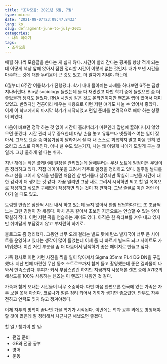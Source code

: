 ```yaml
---
title: "조각모음: 2021년 6월, 7월"
type: micro
date: "2021-08-07T23:09:47.843Z"
lang: ko
slug: defragment-june-to-july-2021
categories:
 - 나의 이야기
tags:
 - 조각모음
---
```


매월 하나씩 모음글을 쓴다는 게 쉽지 않다. 시간이 빨리 간다는 핑계를 항상 적게 되는데 어떻게 책상 앞에 앉아서 잠깐 정리할 시간이 이렇게 없는 것인지. 내가 보낸 시간을 마주하는 것에 대한 두려움이 큰 것도 있고. 더 알차게 지내야 하는데.

6월부터 6주간 여름학기가 진행됐다. 학기 내내 몰아치는 과제를 하다보면 6주는 금방 지나버린다. Bio랑 sociology 들었는데 둘 다 재밌었고 다만 학기 중에 들었으면 좀 더 좋았을까 생각도 들었다. RNA 시퀀싱 같은 것도 온라인이지만 핸즈온 랩이 있어서 재미있었고. 반려자님 전공이라 배우는 내용으로 이런 저런 얘기도 나눌 수 있어서 좋았다. 이제 이 학교에서의 마지막 학기가 시작되었고 편입 준비를 본격적으로 해야 하는 상황이 되었다.

마음이 바쁘면 정작 하는 것 없이 시간이 흘러버리기 마련인데 잡념에 끌려다니지 않았으면 좋겠다. 시간 관리 너무 중요한데 마냥 손을 놓고 유튜브나 넷플릭스 여는 일이 잦아서. 그래도 요즘 좀 마음가짐이 달라져서 쉴 때 내 스스로 괴롭히지 말고 마음 편히 있으라고 스스로 다독인다. 아니 쉴 수도 있는거지, 나는 왜 이렇게 나에게 모질게 구는 것일까. 그냥 쿨하게 쉴 때는 쉬자.

지난 해에는 작은 플래너에 일정을 관리했는데 올해부터는 무선 노트에 일정이든 무엇이든 정리하고 있다. 직접 레이아웃을 그려서 격주로 일정을 정리하고 있다. 일주일 날짜를 쓰고 선을 그어서 양식을 만들면 처음엔 참 번거롭다 싶었지만 확실히 그만큼 시간에 대한 감각이 더 생기는 것 같다. 가끔 밀리면 그냥 새로 그려서 시작하면 되고 할 일 목록으로 작성하고 싶으면 구애없이 작성하면 되는 것이 참 편하다. 그냥 줄글로 이런 저런 이야기 쓸 때도 있고.

트럼펫 연습은 잠깐씩 시간 내서 하고 있는데 늘지 않아서 한참 답답하다가도 또 조금씩 느는 그런 경험이 참 새롭다. 마치 운동 같아서 초보인 지금으로는 연습할 수 있는 양이 확실히 적다. 이런 저런 곡을 연습하는 재미도 있다. 아직은 한 옥타브를 겨우 내고 있지만 취미답게 부담갖지 않고 부지런히 하기로.

블로그도 좀 정리했다. 그동안 너무 오래 걸리는 빌드 탓에 탄소 발자국이 너무 큰 사이트를 운영하고 있다는 생각이 많이 들었는데 이제 좀 더 빠르게 빌드도 되고 사이트도 가벼워졌다. 이런 저런 부분을 좀 더 다듬어서 탐색하기 좋은 페이지로 만들고 싶다.

가족 행사로 이런 저런 사진을 찍을 일이 많아져서 Sigma 35mm F1.4 DG DN을 구입했다. 지난 번에 마련한 무선 동조 스트로보까지 함께 들고 촬영했는데 좋은 결과물이 나와서 만족스럽다. 부피가 커서 부담스럽긴 하지만 지금까지 사용해본 렌즈 중에 A7R2의 해상도를 100% 사용하는 렌즈는 이 렌즈가 처음인 것 같다.

가족과 함께 보내는 시간들이 너무 소중하다. 다만 마음 한편으론 한국에 있는 가족은 자주 보질 못해 아쉽다. 코로나가 얼른 정리 되어서 기회가 생기면 좋으련만. 안부도 자주 전하고 연락도 잊지 않고 챙겨야겠다.

이제 자투리 방학이 끝나면 가을 학기가 시작된다. 이번에는 학과 공부 외에도 병행해야 할 것이 많은데 잘 정리해서 차근차근 해냈으면 좋겠다.

할 일 / 챙겨야 할 일:

- 편입 준비
- GE와 전공 공부
- 영어
- 운동

